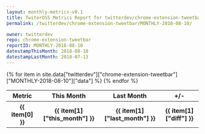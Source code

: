 ```yaml
---
layout: monthly-metrics-v0.1
title: TwiterOSS Metrics Report for twitterdev/chrome-extension-tweetbar | MONTHLY-2018-08-10 | 2018-08-10
permalink: /twitterdev/chrome-extension-tweetbar/MONTHLY-2018-08-10/

owner: twitterdev
repo: chrome-extension-tweetbar
reportID: MONTHLY-2018-08-10
datestampThisMonth: 2018-08-10
datestampLastMonth: 2018-07-13
---
```


<table style="width: 100%">
    <tr>
        <th>Metric</th>
        <th>This Month</th>
        <th>Last Month</th>
        <th>+/-</th>
    </tr>
    {% for item in site.data["twitterdev"]["chrome-extension-tweetbar"]["MONTHLY-2018-08-10"]["data"] %}
    <tr>
        <th>{{ item[0] }}</th>
        <th>{{ item[1]["this_month"] }}</th>
        <th>{{ item[1]["last_month"] }}</th>
        <th>{{ item[1]["diff"] }}</th>
    </tr>
    {% endfor %}
</table>


